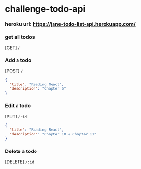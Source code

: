 # challenge-todo-api

### heroku url: https://jane-todo-list-api.herokuapp.com/

### get all todos

[GET] `/`

### Add a todo

[POST] `/`

```json
{
  "title": "Reading React",
  "description": "Chapter 5"
}
```

### Edit a todo

[PUT] `/:id`

```json
{
  "title": "Reading React",
  "description": "Chapter 10 & Chapter 11"
}
```

### Delete a todo

[DELETE] `/:id`

